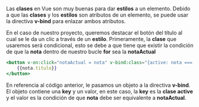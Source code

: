 Las **clases** en Vue son muy buenas para dar **estilos** a un elemento. Debido a que las **clases** y los **estilos** son atributos de un elemento, se puede usar la directiva **v-bind** para enlazar ambos atributos.

En el caso de nuestro proyecto, queremos destacar el botón del título al cual se le da un clic a través de un **estilo**. Primeramente, la **clase** que usaremos será condicional, esto se debe a que tiene que existir la condición de que la **nota** dentro de nuestro bucle **for** sea la **notaActual**

```jsx
<button v-on:click="notaActual = nota" v-bind:class="{active: nota === notaActual}">
	{{nota.titulo}}
</button>
```


En referencia al código anterior, le pasamos un objeto a la directiva **v-bind**. El objeto  contiene una **key** y un valor, en este caso, la **key** es la **clase active** y el valor es la condición de que **nota** debe ser equivalente a **notaActual**.
